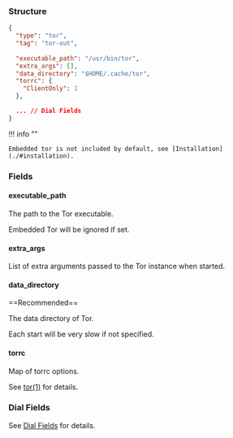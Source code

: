 ### Structure

```json
{
  "type": "tor",
  "tag": "tor-out",
  
  "executable_path": "/usr/bin/tor",
  "extra_args": [],
  "data_directory": "$HOME/.cache/tor",
  "torrc": {
    "ClientOnly": 1
  },

  ... // Dial Fields
}
```

!!! info ""

    Embedded tor is not included by default, see [Installation](./#installation).

### Fields

#### executable_path

The path to the Tor executable.

Embedded Tor will be ignored if set.

#### extra_args

List of extra arguments passed to the Tor instance when started.

#### data_directory

==Recommended==

The data directory of Tor.

Each start will be very slow if not specified.

#### torrc

Map of torrc options.

See [tor(1)](https://linux.die.net/man/1/tor) for details.

### Dial Fields

See [Dial Fields](/configuration/shared/dial) for details.

